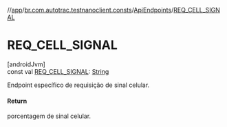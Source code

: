 //[app](../../../index.md)/[br.com.autotrac.testnanoclient.consts](../index.md)/[ApiEndpoints](index.md)/[REQ_CELL_SIGNAL](-r-e-q_-c-e-l-l_-s-i-g-n-a-l.md)

# REQ_CELL_SIGNAL

[androidJvm]\
const val [REQ_CELL_SIGNAL](-r-e-q_-c-e-l-l_-s-i-g-n-a-l.md): [String](https://kotlinlang.org/api/latest/jvm/stdlib/kotlin/-string/index.html)

Endpoint específico de requisição de sinal celular.

#### Return

porcentagem de sinal celular.

